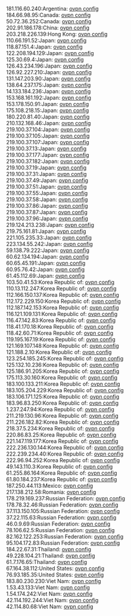 181.116.60.240:Argentina: [ovpn config](vpn/181_116_60_240.ovpn)  
184.66.98.95:Canada: [ovpn config](vpn/184_66_98_95.ovpn)  
50.72.36.252:Canada: [ovpn config](vpn/50_72_36_252.ovpn)  
202.91.186.178:China: [ovpn config](vpn/202_91_186_178.ovpn)  
203.218.226.139:Hong Kong: [ovpn config](vpn/203_218_226_139.ovpn)  
110.66.191.52:Japan: [ovpn config](vpn/110_66_191_52.ovpn)  
118.87.151.4:Japan: [ovpn config](vpn/118_87_151_4.ovpn)  
122.208.194.129:Japan: [ovpn config](vpn/122_208_194_129.ovpn)  
125.30.69.4:Japan: [ovpn config](vpn/125_30_69_4.ovpn)  
126.43.234.196:Japan: [ovpn config](vpn/126_43_234_196.ovpn)  
126.92.227.210:Japan: [ovpn config](vpn/126_92_227_210.ovpn)  
131.147.203.90:Japan: [ovpn config](vpn/131_147_203_90.ovpn)  
138.64.237.175:Japan: [ovpn config](vpn/138_64_237_175.ovpn)  
14.133.184.236:Japan: [ovpn config](vpn/14_133_184_236.ovpn)  
153.168.161.192:Japan: [ovpn config](vpn/153_168_161_192.ovpn)  
153.178.150.91:Japan: [ovpn config](vpn/153_178_150_91.ovpn)  
175.108.218.15:Japan: [ovpn config](vpn/175_108_218_15.ovpn)  
180.220.81.40:Japan: [ovpn config](vpn/180_220_81_40.ovpn)  
210.132.168.46:Japan: [ovpn config](vpn/210_132_168_46.ovpn)  
219.100.37.104:Japan: [ovpn config](vpn/219_100_37_104.ovpn)  
219.100.37.105:Japan: [ovpn config](vpn/219_100_37_105.ovpn)  
219.100.37.107:Japan: [ovpn config](vpn/219_100_37_107.ovpn)  
219.100.37.13:Japan: [ovpn config](vpn/219_100_37_13.ovpn)  
219.100.37.177:Japan: [ovpn config](vpn/219_100_37_177.ovpn)  
219.100.37.182:Japan: [ovpn config](vpn/219_100_37_182.ovpn)  
219.100.37.19:Japan: [ovpn config](vpn/219_100_37_19.ovpn)  
219.100.37.31:Japan: [ovpn config](vpn/219_100_37_31.ovpn)  
219.100.37.49:Japan: [ovpn config](vpn/219_100_37_49.ovpn)  
219.100.37.51:Japan: [ovpn config](vpn/219_100_37_51.ovpn)  
219.100.37.55:Japan: [ovpn config](vpn/219_100_37_55.ovpn)  
219.100.37.58:Japan: [ovpn config](vpn/219_100_37_58.ovpn)  
219.100.37.86:Japan: [ovpn config](vpn/219_100_37_86.ovpn)  
219.100.37.87:Japan: [ovpn config](vpn/219_100_37_87.ovpn)  
219.100.37.96:Japan: [ovpn config](vpn/219_100_37_96.ovpn)  
219.124.213.238:Japan: [ovpn config](vpn/219_124_213_238.ovpn)  
219.75.161.81:Japan: [ovpn config](vpn/219_75_161_81.ovpn)  
221.105.235.33:Japan: [ovpn config](vpn/221_105_235_33.ovpn)  
223.134.55.242:Japan: [ovpn config](vpn/223_134_55_242.ovpn)  
59.138.79.222:Japan: [ovpn config](vpn/59_138_79_222.ovpn)  
60.62.134.194:Japan: [ovpn config](vpn/60_62_134_194.ovpn)  
60.65.45.191:Japan: [ovpn config](vpn/60_65_45_191.ovpn)  
60.95.76.42:Japan: [ovpn config](vpn/60_95_76_42.ovpn)  
61.45.112.69:Japan: [ovpn config](vpn/61_45_112_69.ovpn)  
103.50.41.53:Korea Republic of: [ovpn config](vpn/103_50_41_53.ovpn)  
110.13.112.247:Korea Republic of: [ovpn config](vpn/110_13_112_247.ovpn)  
112.166.150.137:Korea Republic of: [ovpn config](vpn/112_166_150_137.ovpn)  
112.172.229.150:Korea Republic of: [ovpn config](vpn/112_172_229_150.ovpn)  
112.187.142.153:Korea Republic of: [ovpn config](vpn/112_187_142_153.ovpn)  
116.121.109.131:Korea Republic of: [ovpn config](vpn/116_121_109_131.ovpn)  
116.47.142.83:Korea Republic of: [ovpn config](vpn/116_47_142_83.ovpn)  
118.41.170.18:Korea Republic of: [ovpn config](vpn/118_41_170_18.ovpn)  
118.42.60.71:Korea Republic of: [ovpn config](vpn/118_42_60_71.ovpn)  
119.195.167.19:Korea Republic of: [ovpn config](vpn/119_195_167_19.ovpn)  
121.169.107.148:Korea Republic of: [ovpn config](vpn/121_169_107_148.ovpn)  
121.188.2.10:Korea Republic of: [ovpn config](vpn/121_188_2_10.ovpn)  
123.254.185.245:Korea Republic of: [ovpn config](vpn/123_254_185_245.ovpn)  
125.132.10.236:Korea Republic of: [ovpn config](vpn/125_132_10_236.ovpn)  
125.186.91.205:Korea Republic of: [ovpn config](vpn/125_186_91_205.ovpn)  
175.113.30.160:Korea Republic of: [ovpn config](vpn/175_113_30_160.ovpn)  
183.100.133.211:Korea Republic of: [ovpn config](vpn/183_100_133_211.ovpn)  
183.105.204.229:Korea Republic of: [ovpn config](vpn/183_105_204_229.ovpn)  
183.106.171.125:Korea Republic of: [ovpn config](vpn/183_106_171_125.ovpn)  
183.96.83.250:Korea Republic of: [ovpn config](vpn/183_96_83_250.ovpn)  
1.237.247.94:Korea Republic of: [ovpn config](vpn/1_237_247_94.ovpn)  
211.219.130.96:Korea Republic of: [ovpn config](vpn/211_219_130_96.ovpn)  
211.226.182.82:Korea Republic of: [ovpn config](vpn/211_226_182_82.ovpn)  
218.37.5.234:Korea Republic of: [ovpn config](vpn/218_37_5_234.ovpn)  
220.86.83.25:Korea Republic of: [ovpn config](vpn/220_86_83_25.ovpn)  
221.147.119.177:Korea Republic of: [ovpn config](vpn/221_147_119_177.ovpn)  
222.236.130.144:Korea Republic of: [ovpn config](vpn/222_236_130_144.ovpn)  
222.239.234.40:Korea Republic of: [ovpn config](vpn/222_239_234_40.ovpn)  
222.96.94.252:Korea Republic of: [ovpn config](vpn/222_96_94_252.ovpn)  
49.143.110.3:Korea Republic of: [ovpn config](vpn/49_143_110_3.ovpn)  
61.255.86.164:Korea Republic of: [ovpn config](vpn/61_255_86_164.ovpn)  
61.80.184.237:Korea Republic of: [ovpn config](vpn/61_80_184_237.ovpn)  
187.250.44.113:Mexico: [ovpn config](vpn/187_250_44_113.ovpn)  
217.138.212.58:Romania: [ovpn config](vpn/217_138_212_58.ovpn)  
178.219.169.237:Russian Federation: [ovpn config](vpn/178_219_169_237.ovpn)  
178.78.32.46:Russian Federation: [ovpn config](vpn/178_78_32_46.ovpn)  
37.113.150.105:Russian Federation: [ovpn config](vpn/37_113_150_105.ovpn)  
37.22.115.63:Russian Federation: [ovpn config](vpn/37_22_115_63.ovpn)  
46.0.9.69:Russian Federation: [ovpn config](vpn/46_0_9_69.ovpn)  
78.106.62.5:Russian Federation: [ovpn config](vpn/78_106_62_5.ovpn)  
82.162.122.253:Russian Federation: [ovpn config](vpn/82_162_122_253.ovpn)  
95.104.172.83:Russian Federation: [ovpn config](vpn/95_104_172_83.ovpn)  
184.22.67.31:Thailand: [ovpn config](vpn/184_22_67_31.ovpn)  
49.228.104.21:Thailand: [ovpn config](vpn/49_228_104_21.ovpn)  
61.7.176.65:Thailand: [ovpn config](vpn/61_7_176_65.ovpn)  
67.164.38.112:United States: [ovpn config](vpn/67_164_38_112.ovpn)  
76.93.185.35:United States: [ovpn config](vpn/76_93_185_35.ovpn)  
183.80.230.230:Viet Nam: [ovpn config](vpn/183_80_230_230.ovpn)  
1.53.43.133:Viet Nam: [ovpn config](vpn/1_53_43_133.ovpn)  
1.54.174.242:Viet Nam: [ovpn config](vpn/1_54_174_242.ovpn)  
42.114.192.244:Viet Nam: [ovpn config](vpn/42_114_192_244.ovpn)  
42.114.80.68:Viet Nam: [ovpn config](vpn/42_114_80_68.ovpn)  

